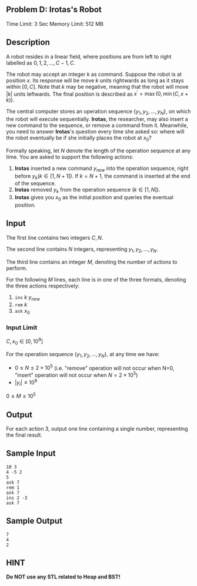## Problem D: Irotas's Robot

Time Limit: 3 Sec Memory Limit: 512 MB

## Description

A robot resides in a linear field, where positions are from left to right labelled as $0,1,2,…,C−1,C$.

The robot may accept an integer $k$ as command. Suppose the robot is at position $x$. Its response will be move $k$ units rightwards as long as it stays within $[0,C]$. Note that $k$ may be negative, meaning that the robot will move $|k|$ units leftwards. The final position is described as $x^′=\max(0,\min(C,x+k))$.

The central computer stores an operation sequence $\{y_1,y_2,…,y_N\}$, on which the robot will execute sequentially. **Irotas**, the researcher, may also insert a new command to the sequence, or remove a command from it. Meanwhile, you need to answer **Irotas**'s question every time she asked so: where will the robot eventually be if she initially places the robot at $x_0$?

Formally speaking, let $N$ denote the length of the operation sequence at any time. You are asked to support the following actions:

1. **Irotas** inserted a new command $y_{new}$ into the operation sequence, right before $y_k (k∈[1,N+1])$. If $k=N+1$, the command is inserted at the end of the sequence.
2. **Irotas** removed $y_k$ from the operation sequence $(k∈[1,N])$.
3. **Irotas** gives you $x_0$ as the initial position and queries the eventual position.

## Input

The first line contains two integers $C,N$.

The second line contains $N$ integers, representing $y_1,y_2,…,y_N$.

The third line contains an integer $M$, denoting the number of actions to perform.

For the following $M$ lines, each line is in one of the three formats, denoting the three actions respectively:

1. `ins` $k$ $y_{new}$
2. `rem` $k$
3. `ask` $x_0$

### Input Limit

$C,x_0∈[0,10^9]$

For the operation sequence $\{y_1,y_2,…,y_N\}$, at any time we have:

- $0≤N≤2×10^5$ (i.e. "remove" operation will not occur when N=0, "insert" operation will not occur when $N=2×10^5$)
- $|y_i|≤10^9$

$0≤M≤10^5$

## Output

For each action 3, output one line containing a single number, representing the final result.

## Sample Input

```
10 3
4 -5 2
5
ask 7
rem 1
ask 7
ins 2 -3
ask 7
```

## Sample Output

```
7
4
2
```

## HINT

**Do NOT use any STL related to Heap and BST!**

